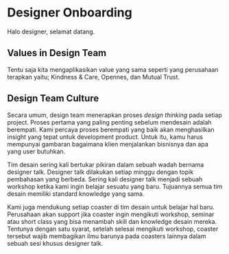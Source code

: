 # Designer Onboarding

Halo designer, selamat datang.

## Values in Design Team

Tentu saja kita mengaplikasikan value yang sama seperti yang perusahaan terapkan yaitu; Kindness & Care, Opennes, dan Mutual Trust.

## Design Team Culture

Secara umum, design team menerapkan proses _design thinking_ pada setiap project. Proses pertama yang paling penting sebelum mendesain adalah berempati. Kami percaya proses berempati yang baik akan menghasilkan insight yang tepat untuk development product. Untuk itu, kamu harus mempunyai gambaran bagaimana klien menjalankan bisnisnya dan apa yang user butuhkan.   
  
Tim desain sering kali bertukar pikiran dalam sebuah wadah bernama designer talk. Designer talk dilakukan setiap minggu dengan topik pembahasan yang berbeda. Sering kali designer talk menjadi sebuah workshop ketika kami ingin belajar sesuatu yang baru. Tujuannya semua tim desain memiliki standard knowledge yang sama.  
  
Kami juga mendukung setiap coaster di tim desain untuk belajar hal baru. Perusahaan akan support jika coaster ingin mengikuti workshop, seminar atau short class yang bisa menambah skill dan knowledge desain mereka. Tentunya dengan satu syarat, setelah selesai mengikuti workshop, coaster tersebut wajib membagikan ilmu barunya pada coasters lainnya dalam sebuah sesi khusus designer talk.

